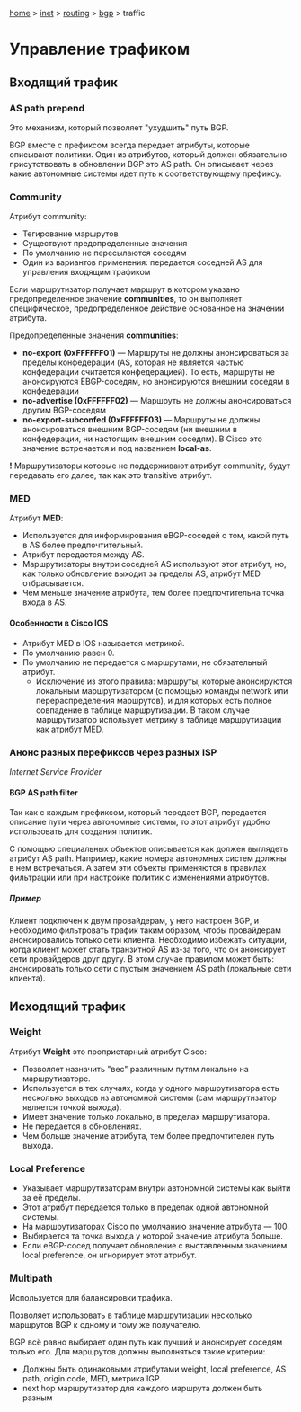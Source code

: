 <script type="text/x-mathjax-config">MathJax.Hub.Config({tex2jax: {inlineMath: [['$','$'], ['\(','\)']]}});</script><script src='https://cdnjs.cloudflare.com/ajax/libs/mathjax/2.7.5/MathJax.js?config=TeX-MML-AM_CHTML' async></script>

[home](../../../) > [inet](../../) > [routing](../) > [bgp](./) > traffic

# Управление трафиком

## Входящий трафик

### AS path prepend

Это механизм, который позволяет "ухудшить" путь BGP.

BGP вместе с префиксом всегда передает атрибуты, которые описывают политики. Один из атрибутов, который должен обязательно присутствовать в обновлении BGP это AS path. Он описывает через какие автономные системы идет путь к соответствующему префиксу.

### Community

Атрибут community:

- Тегирование маршрутов
- Существуют предопределенные значения
- По умолчанию не пересылаются соседям
- Один из вариантов применения: передается соседней AS для управления входящим трафиком

Если маршрутизатор получает маршрут в котором указано предопределенное значение **communities**, то он выполняет специфическое, предопределенное действие основанное на значении атрибута.

Предопределенные значения **communities**:

- **no-export (0xFFFFFF01)** — Маршруты не должны анонсироваться за пределы конфедерации (AS, которая не является частью конфедерации считается конфедерацией). То есть, маршруты не анонсируются EBGP-соседям, но анонсируются внешним соседям в конфедерации
- **no-advertise (0xFFFFFF02)** — Маршруты не должны анонсироваться другим BGP-соседям
- **no-export-subconfed (0xFFFFFF03)** — Маршруты не должны анонсироваться внешним BGP-соседям (ни внешним в конфедерации, ни настоящим внешним соседям). В Cisco это значение встречается и под названием **local-as**.

**!** Маршрутизаторы которые не поддерживают атрибут community, будут передавать его далее, так как это transitive атрибут. 

### MED

Атрибут **MED**:

- Используется для информирования eBGP-соседей о том, какой путь в AS более предпочтительный.
- Атрибут передается между AS.
- Маршрутизаторы внутри соседней AS используют этот атрибут, но, как только обновление выходит за пределы AS, атрибут MED отбрасывается.
- Чем меньше значение атрибута, тем более предпочтительна точка входа в AS.

#### Особенности в Cisco IOS

- Атрибут MED в IOS называется метрикой.
- По умолчанию равен 0.
- По умолчанию не передается с маршрутами, не обязательный атрибут.
  - Исключение из этого правила: маршруты, которые анонсируются локальным маршрутизатором (с помощью команды network или перераспределения маршрутов), и для которых есть полное совпадение в таблице маршрутизации. В таком случае маршрутизатор использует метрику в таблице маршрутизации как атрибут MED.

### Анонс разных перефиксов через разных ISP

*Internet Service Provider*

#### BGP AS path filter

Так как с каждым префиксом, который передает BGP, передается описание пути через автономные системы, то этот атрибут удобно использовать для создания политик.

С помощью специальных объектов описывается как должен выглядеть атрибут AS path. Например, какие номера автономных систем должны в нем встречаться. А затем эти объекты применяются в правилах фильтрации или при настройке политик с изменениями атрибутов.

##### Пример
Клиент подключен к двум провайдерам, у него настроен BGP, и необходимо фильтровать трафик таким образом, чтобы провайдерам анонсировались только сети клиента. Необходимо избежать ситуации, когда клиент может стать транзитной AS из-за того, что он анонсирует сети провайдеров друг другу. В этом случае правилом может быть: анонсировать только сети с пустым значением AS path (локальные сети клиента).

## Исходящий трафик

### Weight

Атрибут **Weight** это проприетарный атрибут Cisco:

- Позволяет назначить "вес" различным путям локально на маршрутизаторе.
- Используется в тех случаях, когда у одного маршрутизатора есть несколько выходов из автономной системы (сам маршрутизатор является точкой выхода).
- Имеет значение только локально, в пределах маршрутизатора.
- Не передается в обновлениях.
- Чем больше значение атрибута, тем более предпочтителен путь выхода.

### Local Preference

- Указывает маршрутизаторам внутри автономной системы как выйти за её пределы.
- Этот атрибут передается только в пределах одной автономной системы.
- На маршрутизаторах Cisco по умолчанию значение атрибута — 100.
- Выбирается та точка выхода у которой значение атрибута больше.
- Если eBGP-сосед получает обновление с выставленным значением local preference, он игнорирует этот атрибут.

### Multipath

Используется для балансировки трафика.

Позволяет использовать в таблице маршрутизации несколько маршрутов BGP к одному и тому же получателю.

BGP всё равно выбирает один путь как лучший и анонсирует соседям только его. Для маршрутов должны выполняться такие критерии:

- Должны быть одинаковыми атрибутами weight, local preference, AS path, origin code, MED, метрика IGP.
- next hop маршрутизатор для каждого маршрута должен быть разным